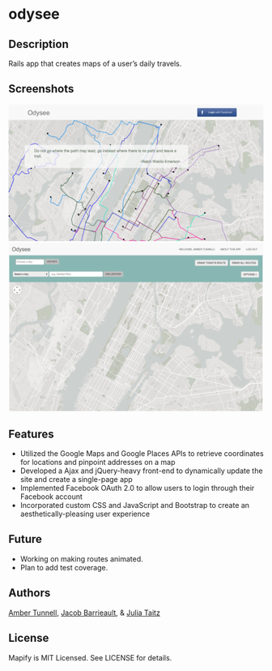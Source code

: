 # odysee

## Description

Rails app that creates maps of a user’s daily travels.

## Screenshots

![Alt text](/public/screenshot-main.png "Main Page")
![Alt text](/public/screenshot-map2.png "Map Page")

## Features

+ Utilized the Google Maps and Google Places APIs to retrieve coordinates for locations and pinpoint addresses on a map
+ Developed a Ajax and jQuery-heavy front-end to dynamically update the site and create a single-page app
+ Implemented Facebook OAuth 2.0 to allow users to login through their Facebook account
+ Incorporated custom CSS and JavaScript and Bootstrap to create an aesthetically-pleasing user experience


## Future

+ Working on making routes animated.
+ Plan to add test coverage.


## Authors

[Amber Tunnell](https://github.com/ambertunnell), [Jacob Barrieault](https://github.com/jbarrieault), & [Julia Taitz](https://github.com/juliataitz)


## License

Mapify is MIT Licensed. See LICENSE for details.
